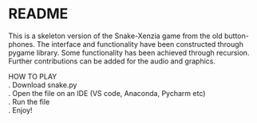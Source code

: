 # README
This is a skeleton version of the Snake-Xenzia game from the old button-phones. The interface and functionality have been constructed through pygame library. Some functionality has been achieved through recursion. Further contributions can be added for the audio and graphics.

  HOW TO PLAY\
. Download snake.py\
. Open the file on an IDE (VS code, Anaconda, Pycharm etc)\
. Run the file\
. Enjoy!
